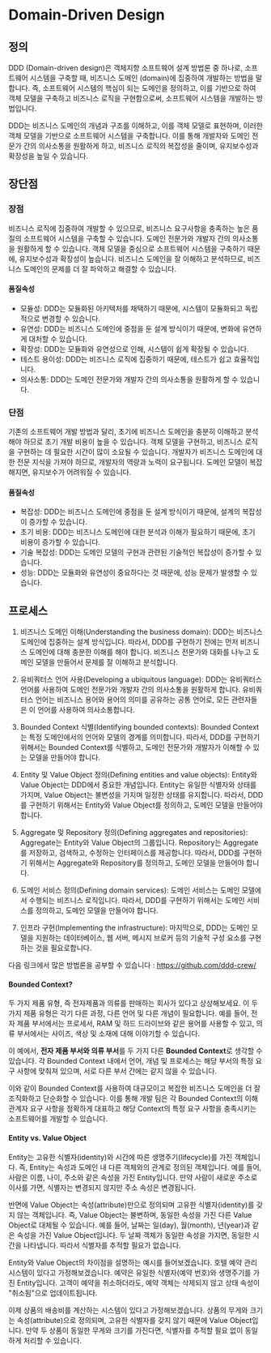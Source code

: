 # Domain-Driven Design
## 정의
DDD (Domain-driven design)은 객체지향 소프트웨어 설계 방법론 중 하나로, 소프트웨어 시스템을 구축할 때, 비즈니스 도메인 (domain)에 집중하여 개발하는 방법을 말합니다. 즉, 소프트웨어 시스템의 핵심이 되는 도메인을 정의하고, 이를 기반으로 하여 객체 모델을 구축하고 비즈니스 로직을 구현함으로써, 소프트웨어 시스템을 개발하는 방법입니다.

DDD는 비즈니스 도메인의 개념과 구조를 이해하고, 이를 객체 모델로 표현하며, 이러한 객체 모델을 기반으로 소프트웨어 시스템을 구축합니다. 이를 통해 개발자와 도메인 전문가 간의 의사소통을 원활하게 하고, 비즈니스 로직의 복잡성을 줄이며, 유지보수성과 확장성을 높일 수 있습니다.

## 장단점
### 장점
비즈니스 로직에 집중하여 개발할 수 있으므로, 비즈니스 요구사항을 충족하는 높은 품질의 소프트웨어 시스템을 구축할 수 있습니다.
도메인 전문가와 개발자 간의 의사소통을 원활하게 할 수 있습니다.
객체 모델을 중심으로 소프트웨어 시스템을 구축하기 때문에, 유지보수성과 확장성이 높습니다.
비즈니스 도메인을 잘 이해하고 분석하므로, 비즈니스 도메인의 문제를 더 잘 파악하고 해결할 수 있습니다.

#### 품질속성
- 모듈성: DDD는 모듈화된 아키텍처를 채택하기 때문에, 시스템이 모듈화되고 독립적으로 변경할 수 있습니다.
- 유연성: DDD는 비즈니스 도메인에 중점을 둔 설계 방식이기 때문에, 변화에 유연하게 대처할 수 있습니다.
- 확장성: DDD는 모듈화와 유연성으로 인해, 시스템이 쉽게 확장될 수 있습니다.
- 테스트 용이성: DDD는 비즈니스 로직에 집중하기 때문에, 테스트가 쉽고 효율적입니다.
- 의사소통: DDD는 도메인 전문가와 개발자 간의 의사소통을 원활하게 할 수 있습니다.


### 단점
기존의 소프트웨어 개발 방법과 달리, 초기에 비즈니스 도메인을 충분히 이해하고 분석해야 하므로 초기 개발 비용이 높을 수 있습니다.
객체 모델을 구현하고, 비즈니스 로직을 구현하는 데 필요한 시간이 많이 소요될 수 있습니다.
개발자가 비즈니스 도메인에 대한 전문 지식을 가져야 하므로, 개발자의 역량과 노력이 요구됩니다.
도메인 모델이 복잡해지면, 유지보수가 어려워질 수 있습니다.
#### 품질속성
- 복잡성: DDD는 비즈니스 도메인에 중점을 둔 설계 방식이기 때문에, 설계의 복잡성이 증가할 수 있습니다.
- 초기 비용: DDD는 비즈니스 도메인에 대한 분석과 이해가 필요하기 때문에, 초기 비용이 증가할 수 있습니다.
- 기술 복잡성: DDD는 도메인 모델의 구현과 관련된 기술적인 복잡성이 증가할 수 있습니다.
- 성능: DDD는 모듈화와 유연성이 중요하다는 것 때문에, 성능 문제가 발생할 수 있습니다.


## 프로세스
1. 비즈니스 도메인 이해(Understanding the business domain): DDD는 비즈니스 도메인에 집중하는 설계 방식입니다. 따라서, DDD를 구현하기 전에는 먼저 비즈니스 도메인에 대해 충분한 이해를 해야 합니다. 비즈니스 전문가와 대화를 나누고 도메인 모델을 만들어서 문제를 잘 이해하고 분석합니다.

2. 유비쿼터스 언어 사용(Developing a ubiquitous language): DDD는 유비쿼터스 언어를 사용하여 도메인 전문가와 개발자 간의 의사소통을 원활하게 합니다. 유비쿼터스 언어는 비즈니스 용어와 용어의 의미를 공유하는 공통 언어로, 모든 관련자들은 이 언어를 사용하여 의사소통합니다.

3. Bounded Context 식별(Identifying bounded contexts): Bounded Context는 특정 도메인에서의 언어와 모델의 경계를 의미합니다. 따라서, DDD를 구현하기 위해서는 Bounded Context를 식별하고, 도메인 전문가와 개발자가 이해할 수 있는 모델을 만들어야 합니다.

4. Entity 및 Value Object 정의(Defining entities and value objects): Entity와 Value Object는 DDD에서 중요한 개념입니다. Entity는 유일한 식별자와 상태를 가지며, Value Object는 불변성을 가지며 일정한 상태를 유지합니다. 따라서, DDD를 구현하기 위해서는 Entity와 Value Object를 정의하고, 도메인 모델을 만들어야 합니다.

5. Aggregate 및 Repository 정의(Defining aggregates and repositories): Aggregate는 Entity와 Value Object의 그룹입니다. Repository는 Aggregate를 저장하고, 검색하고, 수정하는 인터페이스를 제공합니다. 따라서, DDD를 구현하기 위해서는 Aggregate와 Repository를 정의하고, 도메인 모델을 만들어야 합니다.

6. 도메인 서비스 정의(Defining domain services): 도메인 서비스는 도메인 모델에서 수행되는 비즈니스 로직입니다. 따라서, DDD를 구현하기 위해서는 도메인 서비스를 정의하고, 도메인 모델을 만들어야 합니다.

7. 인프라 구현(Implementing the infrastructure): 마지막으로, DDD는 도메인 모델을 지원하는 데이터베이스, 웹 서버, 메시지 브로커 등의 기술적 구성 요소를 구현하는 것을 필요로합니다.

다음 링크에서 많은 방법론을 공부할 수 있습니다 : https://github.com/ddd-crew/

#### Bounded Context? 
두 가지 제품 유형, 즉 전자제품과 의류를 판매하는 회사가 있다고 상상해보세요. 이 두 가지 제품 유형은 각기 다른 과정, 다른 언어 및 다른 개념이 필요합니다. 예를 들어, 전자 제품 부서에서는 프로세서, RAM 및 하드 드라이브와 같은 용어를 사용할 수 있고, 의류 부서에서는 사이즈, 색상 및 소재에 대해 이야기할 수 있습니다.

이 예에서, **전자 제품 부서와 의류 부서**를 두 가지 다른 **Bounded Context**로 생각할 수 있습니다. 각 Bounded Context 내에서 언어, 개념 및 프로세스는 해당 부서의 특정 요구 사항에 맞춰져 있으며, 서로 다른 부서 간에는 같지 않을 수 있습니다.

이와 같이 Bounded Context를 사용하여 대규모이고 복잡한 비즈니스 도메인을 더 잘 조직화하고 단순화할 수 있습니다. 이를 통해 개발 팀은 각 Bounded Context의 이해 관계자 요구 사항을 정확하게 대표하고 해당 Context의 특정 요구 사항을 충족시키는 소프트웨어를 개발할 수 있습니다.

#### Entity vs. Value Object

Entity는 고유한 식별자(identity)와 시간에 따른 생명주기(lifecycle)를 가진 객체입니다. 즉, Entity는 속성과 도메인 내 다른 객체와의 관계로 정의된 객체입니다. 예를 들어, 사람은 이름, 나이, 주소와 같은 속성을 가진 Entity입니다. 만약 사람이 새로운 주소로 이사를 가면, 식별자는 변경되지 않지만 주소 속성은 변경됩니다.

반면에 Value Object는 속성(attribute)만으로 정의되며 고유한 식별자(identity)를 갖지 않는 객체입니다. 즉, Value Object는 불변하며, 동일한 속성을 가진 다른 Value Object로 대체될 수 있습니다. 예를 들어, 날짜는 일(day), 월(month), 년(year)과 같은 속성을 가진 Value Object입니다. 두 날짜 객체가 동일한 속성을 가지면, 동일한 시간을 나타냅니다. 따라서 식별자를 추적할 필요가 없습니다.

Entity와 Value Object의 차이점을 설명하는 예시를 들어보겠습니다. 호텔 예약 관리 시스템이 있다고 가정해보겠습니다. 예약은 유일한 식별자(예약 번호)와 생명주기를 가진 Entity입니다. 고객이 예약을 취소하더라도, 예약 객체는 삭제되지 않고 상태 속성이 "취소됨"으로 업데이트됩니다.

이제 상품의 배송비를 계산하는 시스템이 있다고 가정해보겠습니다. 상품의 무게와 크기는 속성(attribute)으로 정의되며, 고유한 식별자를 갖지 않기 때문에 Value Object입니다. 만약 두 상품이 동일한 무게와 크기를 가진다면, 식별자를 추적할 필요 없이 동일하게 처리할 수 있습니다.

